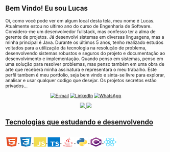 ## Bem Vindo! Eu sou Lucas

<p>
Oi, como você pode ver em algum local desta tela, meu nome é Lucas. Atualmente estou no ultimo ano do curso de Engenharia de Software. Considero-me um desenvolvedor fullstack, mas confesso ter a alma de gerente de projetos. Já desenvolvi sistemas em diversas linguagens, mas a minha principal é Java. Durante os últimos 5 anos, tenho realizado estudos voltados para a utilização da tecnologia na resolução de problema, desenvolvendo sistemas robustos e seguros do projeto e documentação ao desenvolvimento e implementação. Quando penso em sistemas, penso em uma solução para resolver problemas, mas penso também em uma obra de arte que receberá minha assinatura e representará o meu trabalho. Este perfil tambem é meu portfolio, seja bem vindo e sinta-se livre para explorar, analisar e usar qualquer codigo que desejar. Os projetos secretos estão privados...
</p>

<div align="center">

[![E-mail](https://img.shields.io/badge/Gmail-D14836?style=for-the-badge&logo=gmail&logoColor=white)](lucas.shackluryz@gmail.com)
[![LinkedIn](https://img.shields.io/badge/LinkedIn-0077B5?style=for-the-badge&logo=linkedin&logoColor=white)](https://www.linkedin.com/in/shackluryz) 
[![WhatsApp](https://img.shields.io/badge/WhatsApp-25D366?style=for-the-badge&logo=whatsapp&logoColor=white)](https://wa.me/5561981399828)

</div>

<div align="center">
  <a href="https://github.com/shackluryz">
  <img height="180em" src="https://github-readme-stats.vercel.app/api?username=shackluryz&show_icons=true&theme=dark&include_all_commits=true&count_private=true"/>
  <img height="180em" src="https://github-readme-stats.vercel.app/api/top-langs/?username=shackluryz&layout=compact&langs_count=7&theme=dark"/>
</div>

## Tecnologias que estudando e desenvolvendo

<div style="display: inline_block"><br>
  <img align="center" alt="HTML" height="30" width="40" src="https://raw.githubusercontent.com/devicons/devicon/master/icons/html5/html5-original.svg">
  <img align="center" alt="CSS" height="30" width="40" src="https://raw.githubusercontent.com/devicons/devicon/master/icons/css3/css3-original.svg">
  
  <img align="center" alt="Js" height="30" width="40" src="https://raw.githubusercontent.com/devicons/devicon/master/icons/javascript/javascript-plain.svg">
  <img align="center" alt="Ts" height="30" width="40" src="https://raw.githubusercontent.com/devicons/devicon/master/icons/typescript/typescript-plain.svg">
  
  <img align="center" alt="Ts" height="30" width="40" src="https://raw.githubusercontent.com/devicons/devicon/master/icons/java/java-plain.svg">
  <img align="center" alt="Python" height="30" width="40" src="https://raw.githubusercontent.com/devicons/devicon/master/icons/python/python-original.svg">
  <img align="center" alt="Csharp" height="30" width="40" src="https://raw.githubusercontent.com/devicons/devicon/master/icons/csharp/csharp-original.svg">
  
  <img align="center" alt="React" height="30" width="40" src="https://raw.githubusercontent.com/devicons/devicon/master/icons/react/react-original.svg">
</div>
